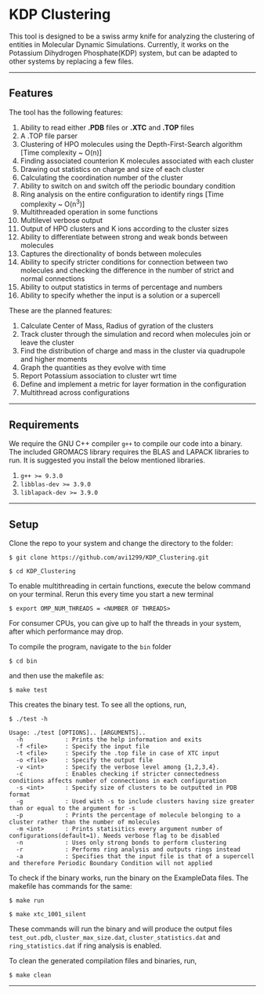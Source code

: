 # KDP Clustering

This tool is designed to be a swiss army knife for analyzing the clustering of entities in Molecular Dynamic Simulations. Currently, it works on the Potassium Dihydrogen Phosphate(KDP) system, but can be adapted to other systems by replacing a few files.

***
## Features
The tool has the following features:
1. Ability to read either **.PDB** files or **.XTC** and **.TOP** files
2. A .TOP file parser
3. Clustering of HPO molecules using the Depth-First-Search algorithm [Time complexity ~ O(n)]
4. Finding associated counterion K molecules associated with each cluster
5. Drawing out statistics on charge and size of each cluster
6. Calculating the coordination number of the cluster
7. Ability to switch on and switch off the periodic boundary condition
8. Ring analysis on the entire configuration to identify rings
[Time complexity ~ O(n<sup>3</sup>)]
9. Multithreaded operation in some functions
10. Multilevel verbose output
11. Output of HPO clusters and K ions according to the cluster sizes
12. Ability to differentiate between strong and weak bonds between molecules
13. Captures the directionality of bonds between molecules
13. Ability to specify stricter conditions for connection between two molecules and checking the difference in the number of strict and normal connections
14. Ability to output statistics in terms of percentage and numbers
15. Ability to specify whether the input is a solution or a supercell

These are the planned features:
1. Calculate Center of Mass, Radius of gyration of the clusters
2. Track cluster through the simulation and record when molecules join or leave the cluster
3. Find the distribution of charge and mass in the cluster via quadrupole and higher moments
4. Graph the quantities as they evolve with time
5. Report Potassium association to cluster wrt time
6. Define and implement a metric for layer formation in the configuration
7. Multithread across configurations

***
## Requirements
We require the GNU C++ compiler `g++` to compile our code into a binary. The included GROMACS library requires the BLAS and LAPACK libraries to run.
It is suggested you install the below mentioned libraries.

1. `g++ >= 9.3.0`
2. `libblas-dev >= 3.9.0`
3. `liblapack-dev >= 3.9.0`
***
## Setup

Clone the repo to your system and change the directory to the folder:

`$ git clone https://github.com/avi1299/KDP_Clustering.git`

`$ cd KDP_Clustering`

To enable multithreading in certain functions, execute the below command on your terminal. Rerun this every time you start a new terminal

`$ export OMP_NUM_THREADS = <NUMBER OF THREADS>`

For consumer CPUs, you can give up to half the threads in your system, after which performance may drop.

To compile the program, navigate to the `bin` folder 

`$ cd bin`

and then use the makefile as:

`$ make test`

This creates the binary test. To see all the options, run,

`$ ./test -h`

```
Usage: ./test [OPTIONS].. [ARGUMENTS]..
  -h            : Prints the help information and exits
  -f <file>     : Specify the input file
  -t <file>     : Specify the .top file in case of XTC input
  -o <file>     : Specify the output file
  -v <int>      : Specify the verbose level among {1,2,3,4}.
  -c            : Enables checking if stricter connectedness conditions affects number of connections in each configuration
  -s <int>      : Specify size of clusters to be outputted in PDB format
  -g            : Used with -s to include clusters having size greater than or equal to the argument for -s
  -p            : Prints the percentage of molecule belonging to a cluster rather than the number of molecules
  -m <int>      : Prints statisitics every argument number of configurations(default=1). Needs verbose flag to be disabled
  -n            : Uses only strong bonds to perform clustering
  -r            : Performs ring analysis and outputs rings instead
  -a            : Specifies that the input file is that of a supercell and therefore Periodic Boundary Condition will not applied
```

To check if the binary works, run the binary on the ExampleData files.
The makefile has commands for the same:

`$ make run`

`$ make xtc_1001_silent`

These commands will run the binary and will produce the output files
`test_out.pdb`, `cluster_max_size.dat`, `cluster_statistics.dat` and `ring_statistics.dat` if ring analysis is enabled. 

To clean the generated compilation files and binaries, run,

`$ make clean`

***




